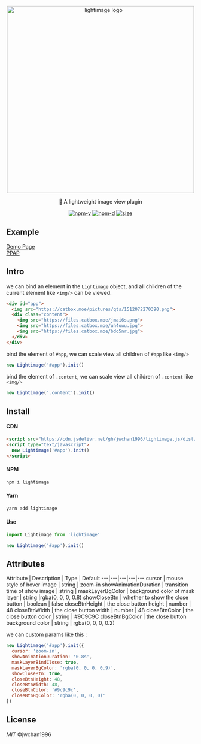 <p align="center"><img src="https://files.catbox.moe/kf4ffw.png" width="500" alt="lightimage logo"></p>
<p align="center">🌈 A lightweight image view plugin</p>
<p align="center">
<a href="https://npmjs.com/package/lightimage"><img src="https://img.shields.io/npm/v/lightimage" alt="npm-v"></a>
<a href="https://npmjs.com/package/lightimage"><img src="https://img.shields.io/npm/dt/lightimage" alt="npm-d"></a>
<a href="https://npmjs.com/package/lightimage"><img src="https://img.shields.io/github/size/jwchan1996/lightimage.js/dist/lightimage.min.js" alt="size"></a>
</p>

## Example

[Demo Page](https://jwchan1996.github.io/lightimage.js)  
[PPAP](http://ppap.live)

## Intro

we can bind an element in the `Lightimage` object, and all children of the current element like `<img/>` can be viewed.

```html
<div id="app">
  <img src="https://catbox.moe/pictures/qts/1512072270390.png">
  <div class="content">
    <img src="https://files.catbox.moe/jmai6s.png">
    <img src="https://files.catbox.moe/uh4owu.jpg">
    <img src="https://files.catbox.moe/bdo5nr.jpg">
  </div>
</div>
```

bind the element of `#app`, we can scale view all children of `#app` like `<img/>`
```javascript
new Lightimage('#app').init()
```

bind the element of `.content`, we can scale view all children of `.content` like `<img/>`
```javascript
new Lightimage('.content').init()
```

## Install

#### CDN

``` html
<script src="https://cdn.jsdelivr.net/gh/jwchan1996/lightimage.js/dist/lightimage.min.js"></script>
<script type="text/javascript">
  new Lightimage('#app').init()
</script>
```
#### NPM

``` bash
npm i lightimage
```

#### Yarn

``` bash
yarn add lightimage
```

#### Use

```javascript
import Lightimage from 'lightimage'

new Lightimage('#app').init()
```

## Attributes

Attribute | Description | Type | Default
---|---|---|---|---
cursor | mouse style of hover image | string | zoom-in
showAnimationDuration | transition time of show image | string | 
maskLayerBgColor | background color of mask layer | string |rgba(0, 0, 0, 0.8)
showCloseBtn | whether to show the close button | boolean | false
closeBtnHeight | the close button height | number | 48
closeBtnWidth | the close button width | number | 48
closeBtnColor | the close button color | string | #9C9C9C
closeBtnBgColor | the close button background color | string | rgba(0, 0, 0, 0.2)

we can custom params like this :

```javascript
new Lightimage('#app').init({
  cursor: 'zoom-in',
  showAnimationDuration: '0.8s',
  maskLayerBindClose: true,
  maskLayerBgColor: 'rgba(0, 0, 0, 0.9)',
  showCloseBtn: true, 
  closeBtnHeight: 48,
  closeBtnWidth: 48,
  closeBtnColor: '#9c9c9c',
  closeBtnBgColor: 'rgba(0, 0, 0, 0)'
})
```

## License

_MIT_ ©jwchan1996